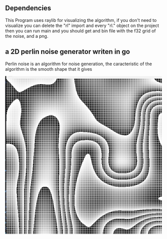 

Dependencies
--------

This Program uses raylib for visualizing the algorithm, if you don't need to visualize
you can delete the "rl" import and every "rl." object on the project 
then you can run main and you should get and bin file with the f32 grid of the noise, and a png.



**a 2D perlin noise generator writen in go**
--------

Perlin noise is an algorithm for noise generation, the caracteristic of the algorithm is the smooth shape that it gives

![Perlin Noise](./Images/PerlinNoise.png)
